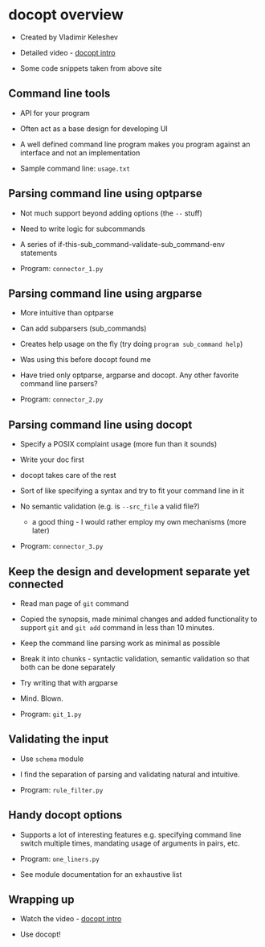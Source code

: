 # docopt overview

- Created by Vladimir Keleshev

- Detailed video - [docopt intro](http://docopt.org)

- Some code snippets taken from above site

## Command line tools

- API for your program

- Often act as a base design for developing UI

- A well defined command line program makes you program against an
  interface and not an implementation

- Sample command line: `usage.txt` 

## Parsing command line using optparse

- Not much support beyond adding options (the `--`  stuff)

- Need to write logic for subcommands

- A series of if-this-sub_command-validate-sub_command-env statements

- Program: `connector_1.py` 

## Parsing command line using argparse

- More intuitive than optparse

- Can add subparsers (sub_commands)

- Creates help usage on the fly (try doing `program sub_command help`)

- Was using this before docopt found me

- Have tried only optparse, argparse and docopt. Any other favorite 
  command line parsers?

- Program: `connector_2.py`

## Parsing command line using docopt

- Specify a POSIX complaint usage (more fun than it sounds)

- Write your doc first

- docopt takes care of the rest

- Sort of like specifying a syntax and try to fit your command line in it

- No semantic validation (e.g. is `--src_file` a valid file?) 
  - a good thing - I would rather employ my own mechanisms (more later)

- Program: `connector_3.py`

## Keep the design and development separate yet connected

- Read man page of `git` command

- Copied the synopsis, made minimal changes and added functionality to 
  support `git` and `git add`  command in less than 10 minutes.

- Keep the command line parsing work as minimal as possible

- Break it into chunks - syntactic validation, semantic validation so that
  both can be done separately

- Try writing that with argparse

- Mind. Blown.

- Program: `git_1.py`

## Validating the input

- Use `schema` module

- I find the separation of parsing and validating natural and intuitive.

- Program: `rule_filter.py` 

## Handy docopt options

- Supports a lot of interesting features e.g. specifying command line 
  switch multiple times, mandating usage of arguments in pairs, etc.

- Program: `one_liners.py`

- See module documentation for an exhaustive list

## Wrapping up

- Watch the video - [docopt intro](http://docopt.org)

- Use docopt!  
